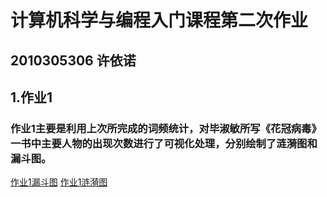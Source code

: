 # 计算机科学与编程入门课程第二次作业
## 2010305306 许依诺
## 1.作业1
### 作业1主要是利用上次所完成的词频统计，对毕淑敏所写《花冠病毒》一书中主要人物的出现次数进行了可视化处理，分别绘制了涟漪图和漏斗图。
   [作业1漏斗图](https://badcode523.github.io/%E8%8A%B1%E5%86%A0%E7%97%85%E6%AF%92%E4%BA%BA%E5%90%8D%E7%BB%9F%E8%AE%A1%E6%BC%8F%E6%96%97%E5%9B%BE.html)
   [作业1涟漪图](https://badcode523.github.io/%E8%8A%B1%E5%86%A0%E7%97%85%E6%AF%92%E4%BA%BA%E5%90%8D%E7%BB%9F%E8%AE%A1%E6%B6%9F%E6%BC%AA%E5%9B%BE.html)
